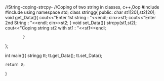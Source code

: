 //String-coping-strcpy-
//Coping of two string in classes, c++,Oop 
#include<iostream>
#include<cstring>
using namespace std;
class stringg{
	public:
		char st1[20],st2[20];
		void get_Data(){
			cout<<"Enter 1st string : "<<endl;
			cin>>st1;
			cout<<"Enter 2nd String : "<<endl;
			cin>>st2;
			}
				void set_Data(){
					strcpy(st1,st2);
			cout<<"Coping  string st2 with st1 : "<<st1<<endl;
			
			}
};

int main(){
	stringg tt;
	tt.get_Data();
	tt.set_Data();
	
	return 0;
}
